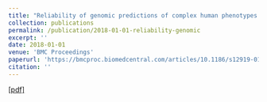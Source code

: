 ```yaml
---
title: "Reliability of genomic predictions of complex human phenotypes."
collection: publications
permalink: /publication/2018-01-01-reliability-genomic
excerpt: ''
date: 2018-01-01
venue: 'BMC Proceedings'
paperurl: 'https://bmcproc.biomedcentral.com/articles/10.1186/s12919-018-0138-5'
citation: ''
---
```



[[pdf]](https://bmcproc.biomedcentral.com/articles/10.1186/s12919-018-0138-5)



